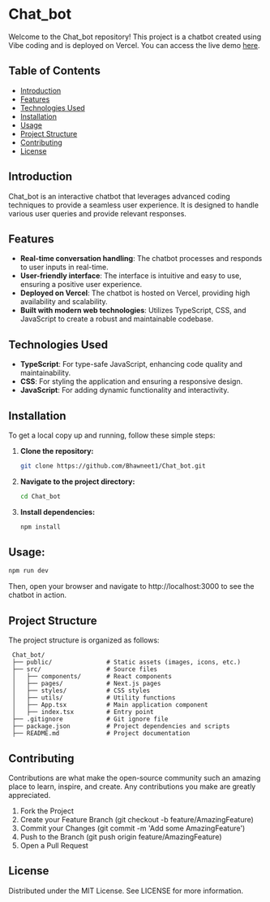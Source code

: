 # Chat_bot

Welcome to the Chat_bot repository! This project is a chatbot created using Vibe coding and is deployed on Vercel. You can access the live demo [here](https://chat-bot-henna-nine.vercel.app/).

## Table of Contents

- [Introduction](#introduction)
- [Features](#features)
- [Technologies Used](#technologies-used)
- [Installation](#installation)
- [Usage](#usage)
- [Project Structure](#project-structure)
- [Contributing](#contributing)
- [License](#license)

## Introduction

Chat_bot is an interactive chatbot that leverages advanced coding techniques to provide a seamless user experience. It is designed to handle various user queries and provide relevant responses.

## Features

- **Real-time conversation handling**: The chatbot processes and responds to user inputs in real-time.
- **User-friendly interface**: The interface is intuitive and easy to use, ensuring a positive user experience.
- **Deployed on Vercel**: The chatbot is hosted on Vercel, providing high availability and scalability.
- **Built with modern web technologies**: Utilizes TypeScript, CSS, and JavaScript to create a robust and maintainable codebase.

## Technologies Used

- **TypeScript**: For type-safe JavaScript, enhancing code quality and maintainability.
- **CSS**: For styling the application and ensuring a responsive design.
- **JavaScript**: For adding dynamic functionality and interactivity.

## Installation

To get a local copy up and running, follow these simple steps:

1. **Clone the repository:**
   ```sh
   git clone https://github.com/Bhawneet1/Chat_bot.git
   ```
2. **Navigate to the project directory:**
   ```sh
   cd Chat_bot
   ```
3. **Install dependencies:**
   ```sh
   npm install
   ```
## Usage:
   ```sh
   npm run dev
   ```
   Then, open your browser and navigate to http://localhost:3000 to see the chatbot in action.

 ## Project Structure
   The project structure is organized as follows:
   ```code
    Chat_bot/
    ├── public/               # Static assets (images, icons, etc.)
    ├── src/                  # Source files
    │   ├── components/       # React components
    │   ├── pages/            # Next.js pages
    │   ├── styles/           # CSS styles
    │   ├── utils/            # Utility functions
    │   ├── App.tsx           # Main application component
    │   ├── index.tsx         # Entry point
    ├── .gitignore            # Git ignore file
    ├── package.json          # Project dependencies and scripts
    ├── README.md             # Project documentation
  ```
 ## Contributing
   Contributions are what make the open-source community such an amazing place to learn, inspire, and create. Any contributions you make are greatly appreciated.
   1. Fork the Project
   2. Create your Feature Branch (git checkout -b feature/AmazingFeature)
   3. Commit your Changes (git commit -m 'Add some AmazingFeature')
   4. Push to the Branch (git push origin feature/AmazingFeature)
   5. Open a Pull Request
 ## License
   Distributed under the MIT License. See LICENSE for more information.
   
